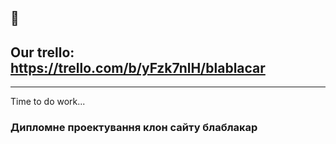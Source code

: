 ## 👋

## Our trello: https://trello.com/b/yFzk7nlH/blablacar
____
Time to do work...

### Дипломне проектування клон сайту блаблакар
